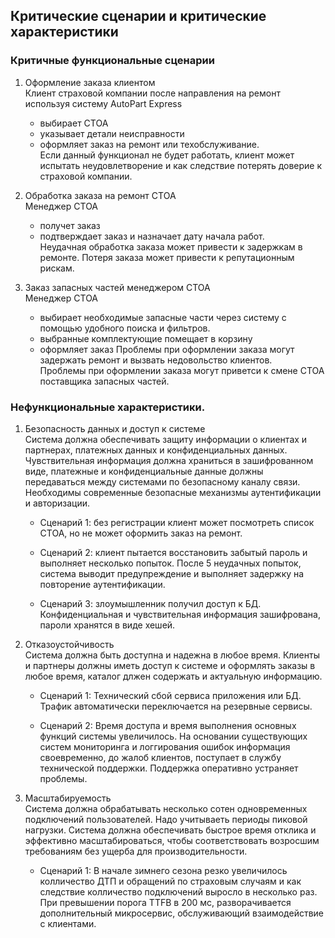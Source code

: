 
## Критические сценарии и критические характеристики

### Критичные функциональные сценарии

1. Оформление заказа клиентом  
Клиент страховой компании после направления на ремонт используя систему AutoPart Express
    - выбирает СТОА
    - указывает детали неисправности
    - оформляет заказ на ремонт или техобслуживание.  
Если данный функционал не будет работать, клиент может испытать неудовлетворение и как следствие потерять доверие к страховой компании.

2. Обработка заказа на ремонт СТОА  
Менеджер СТОА 
    - получет заказ
    - подтверждает заказ и назначает дату начала работ.  
Неудачная обработка заказа может привести к задержкам в ремонте. Потеря заказа может привести к репутационным рискам.

3. Заказ запасных частей менеджером СТОА  
Менеджер СТОА
    - выбирает необходимые запасные части через систему с помощью удобного поиска и фильтров.
    - выбранные комплектующие помещает в корзину
    - оформляет заказ
Проблемы при оформлении заказа могут задержать ремонт и вызвать недовольство клиентов.  
Проблемы при оформлении заказа могут приветси к смене СТОА поставщика запасных частей.  

### Нефункциональные характеристики.

1. Безопасность данных и доступ к системе  
Система должна обеспечивать защиту информации о клиентах и партнерах, платежных данных и конфиденциальных данных. Чувствительная информация должна храниться в зашифрованном виде, платежные и конфиденциальные данные должны передаваться между системами по безопасному каналу связи. Необходимы современные безопасные механизмы аутентификации и авторизации.

    - Сценарий 1: без регистрации клиент может посмотреть список СТОА, но не может оформить заказ на ремонт.

    - Сценарий 2: клиент пытается восстановить забытый пароль и выполняет несколько попыток. После 5 неудачных попыток, система выводит предупреждение и выполняет задержку на повторение аутентификации.

    - Сценарий 3: злоумышленник получил доступ к БД. Конфиденциальная и чувствительная информация зашифрована, пароли хранятся в виде хешей.


2. Отказоустойчивость  
Система должна быть доступна и надежна в любое время. Клиенты и партнеры должны иметь доступ к системе и оформлять заказы в любое время, каталог длжен содержать и актуальную информацию.
    - Сценарий 1: Технический сбой сервиса приложения или БД. Трафик автоматически переключается на резервные сервисы.

    - Сценарий 2: Время доступа и время выполнения основных функций системы увеличилось. На основании существующих систем мониторинга и логгирования ошибок информация своевременно, до жалоб клиентов, поступает в службу технической поддержки. Поддержка оперативно устраняет проблемы.

3. Масштабируемость  
  Система должна обрабатывать несколько сотен одновременных подключений пользователей. Надо учитываеть периоды пиковой нагрузки. Система должна обеспечивать быстрое время отклика и эффективно масштабироваться, чтобы соответствовать возросшим требованиям без ущерба для производительности. 
  
    - Сценарий 1: В начале зимнего сезона резко увеличилось колличество ДТП и обращений по страховым случаям и как следствие колличество подключений выросло в несколько раз. При превышении порога TTFB в 200 мс, разворачивается дополнительный микросервис, обслуживающий взаимодействие с клиентами.
